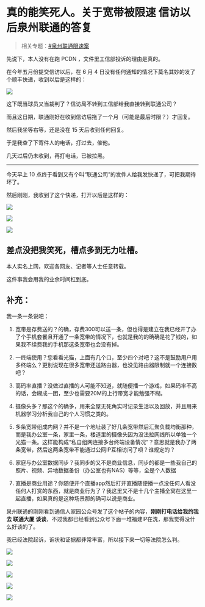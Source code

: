 # 真的能笑死人。关于宽带被限速 信访以后泉州联通的答复

> 相关专题：[#泉州联通限速案](/#泉州联通限速案)

先说下，本人没有在跑 PCDN ，文件里工信部投诉的理由是真的。

在今年五月份提交信访以后，在 6 月 4 日没有任何通知的情况下莫名其妙的发了个顺丰快递，收到以后是这样的：

![](./assets/2025-07-14_qzunicom_xf/img/1.png)

这下既当球员又当裁判了？信访局不转到工信部给我直接转到联通公司？

而且这日期，联通刚好在收到信访后拖了一个月（可能是最后时限？）才回复。

然后我坐等右等，还是没在 15 天后收到任何回复。

于是我查了下寄件人的电话，打过去，催他。

几天过后仍未收到，再打电话，已被拉黑。

---

今天早上 10 点终于看到又有个叫“联通公司”的发件人给我发快递了，可把我期待坏了。

然后刚刚，我收到了这个快递，打开以后是这样的：

![](./assets/2025-07-14_qzunicom_xf/img/2.png)

![](./assets/2025-07-14_qzunicom_xf/img/3.png)

![](./assets/2025-07-14_qzunicom_xf/img/4.png)

## 差点没把我笑死，槽点多到无力吐槽。

本人实名上网，欢迎各网友、记者等人士任意转载。

这件事我会用我的业余时间杠到底。

## 补充：

我一条一条说吧：

1. 宽带是存费送的？的确，存费300可以送一条，但也得是建立在我已经开了办了个手机套餐且开通了一条宽带的情况下，也就是我的的确确是花了钱的，如果我不续费我的手机那这条宽带也会没有掉。

2. 一终端使用？您看看光猫，上面有几个口，至少四个对吧？这不是鼓励用户用多终端么？更别说现在很多宽带还送路由器，也没见路由器限制就一个连接数吧？

3. 高码率直播？没做过直播的人可能不知道，就随便播一个游戏，如果码率不高的话，会糊成一团，至少也需要20M的上行带宽才能勉强不糊。

4. 摄像头多？那这个的确多，用来全屋无死角实时记录生活以及回放，并且用来机器学习分析我自己的个人习惯之类的。

5. 多条宽带组成内网？并不是一个地址装了好几条宽带然后汇聚负载均衡那种，而是我办公室一条，家里一条，楼道里的摄像头因为没法拉网线所以单独一个光猫一条。这样能构成“私自组网连接多台终端设备情况”？意思就是我办了两条宽带，然后这两条宽带不能通过公网IP互相访问了呗？谁规定的？

6. 家庭与办公室数据同步？我同步的又不是商业信息，同步的都是一些我自己的照片、视频、异地数据备份（办公室也有NAS）等等，全是个人数据

7. 直播是商业用途？你随便开个直播app然后打开直播随便播一点没任何人看没任何人打赏的东西，就是商业行为了？我这里又不是十几个主播全窝在这里一起直播，如果真的是这种场景那的确可以说是商业。

泉州联通的刚刚看到通信人家园公众号发了这个帖子的内容，**刚刚打电话给我约我去 联通大厦 谈谈**，不过我都已经看到公众号下面一堆福建IP在洗，那我觉得没什么好谈的了。

我已经法院起诉，诉状和证据都非常丰富，所以接下来一切等法院怎么判。

![](./assets/2025-07-14_qzunicom_xf/img/5.png)

![](./assets/2025-07-14_qzunicom_xf/img/6.png)

![](./assets/2025-07-14_qzunicom_xf/img/7.png)

![](./assets/2025-07-14_qzunicom_xf/img/8.png)

![](./assets/2025-07-14_qzunicom_xf/img/9.png)
